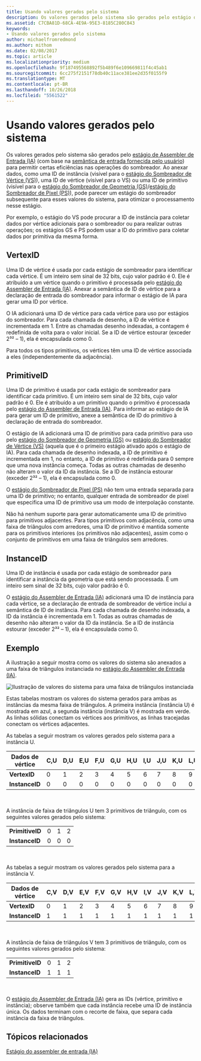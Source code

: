 ```yaml
---
title: Usando valores gerados pelo sistema
description: Os valores gerados pelo sistema são gerados pelo estágio de Assembler de Entrada (IA) (com base na semântica de entrada fornecida pelo usuário) para permitir certas eficiências nas operações do sombreador.
ms.assetid: C7CBA81D-68CA-4E9A-95E3-8185C280C843
keywords:
- Usando valores gerados pelo sistema
author: michaelfromredmond
ms.author: mithom
ms.date: 02/08/2017
ms.topic: article
ms.localizationpriority: medium
ms.openlocfilehash: 9f187495568892f5b489f6e109669811f4c45ab1
ms.sourcegitcommit: 6cc275f2151f78db40c11ace381ee2d35f0155f9
ms.translationtype: MT
ms.contentlocale: pt-BR
ms.lasthandoff: 10/26/2018
ms.locfileid: "5561522"
---
```

# <a name="span-iddirect3dconceptsusingsystem-generatedvaluesspanusing-system-generated-values"></a><span id="direct3dconcepts.using_system-generated_values"></span>Usando valores gerados pelo sistema


Os valores gerados pelo sistema são gerados pelo [estágio de Assembler de Entrada (IA)](input-assembler-stage--ia-.md) (com base na [semântica de entrada fornecida pelo usuário](https://msdn.microsoft.com/library/windows/desktop/bb509647)) para permitir certas eficiências nas operações do sombreador. Ao anexar dados, como uma ID de instância (visível para o [estágio do Sombreador de Vértice (VS)](vertex-shader-stage--vs-.md)), uma ID de vértice (visível para o VS) ou uma ID de primitivo (visível para o [estágio do Sombreador de Geometria (GS)](geometry-shader-stage--gs-.md)/[estágio do Sombreador de Pixel (PS)](pixel-shader-stage--ps-.md)), pode parecer um estágio do sombreador subsequente para esses valores do sistema, para otimizar o processamento nesse estágio.

Por exemplo, o estágio do VS pode procurar a ID de instância para coletar dados por vértice adicionais para o sombreador ou para realizar outras operações; os estágios GS e PS podem usar a ID do primitivo para coletar dados por primitiva da mesma forma.

## <a name="span-idvertexidspanspan-idvertexidspanspan-idvertexidspanvertexid"></a><span id="VertexID"></span><span id="vertexid"></span><span id="VERTEXID"></span>VertexID


Uma ID de vértice é usada por cada estágio de sombreador para identificar cada vértice. É um inteiro sem sinal de 32 bits, cujo valor padrão é 0. Ele é atribuído a um vértice quando o primitivo é processada pelo [estágio do Assembler de Entrada (IA)](input-assembler-stage--ia-.md). Anexar a semântica de ID de vértice para a declaração de entrada do sombreador para informar o estágio de IA para gerar uma ID por vértice.

O IA adicionará uma ID de vértice para cada vértice para uso por estágios do sombreador. Para cada chamada de desenho, a ID de vértice é incrementada em 1. Entre as chamadas desenho indexadas, a contagem é redefinida de volta para o valor inicial. Se a ID de vértice estourar (exceder 2³² – 1), ela é encapsulada como 0.

Para todos os tipos primitivos, os vértices têm uma ID de vértice associada a eles (independentemente da adjacência).

## <a name="span-idprimitiveidspanspan-idprimitiveidspanspan-idprimitiveidspanprimitiveid"></a><span id="PrimitiveID"></span><span id="primitiveid"></span><span id="PRIMITIVEID"></span>PrimitiveID


Uma ID de primitivo é usada por cada estágio de sombreador para identificar cada primitivo. É um inteiro sem sinal de 32 bits, cujo valor padrão é 0. Ele é atribuído a um primitivo quando o primitivo é processada pelo [estágio do Assembler de Entrada (IA)](input-assembler-stage--ia-.md). Para informar ao estágio de IA para gerar um ID de primitivo, anexe a semântica de ID do primitivo à declaração de entrada do sombreador.

O estágio de IA adicionará uma ID de primitivo para cada primitivo para uso pelo [estágio do Sombreador de Geometria (GS)](geometry-shader-stage--gs-.md) ou [estágio do Sombreador de Vértice (VS)](vertex-shader-stage--vs-.md) (aquela que é o primeiro estágio ativado após o estágio de IA). Para cada chamada de desenho indexada, a ID de primitivo é incrementada em 1, no entanto, a ID de primitivo é redefinida para 0 sempre que uma nova instância começa. Todas as outras chamadas de desenho não alteram o valor da ID da instância. Se a ID de instância estourar (exceder 2³² – 1), ela é encapsulada como 0.

O [estágio do Sombreador de Pixel (PS)](pixel-shader-stage--ps-.md) não tem uma entrada separada para uma ID de primitivo; no entanto, qualquer entrada de sombreador de pixel que especifica uma ID de primitivo usa um modo de interpolação constante.

Não há nenhum suporte para gerar automaticamente uma ID de primitivo para primitivos adjacentes. Para tipos primitivos com adjacência, como uma faixa de triângulos com arredores, uma ID de primitivo é mantida somente para os primitivos interiores (os primitivos não adjacentes), assim como o conjunto de primitivos em uma faixa de triângulos sem arredores.

## <a name="span-idinstanceidspanspan-idinstanceidspanspan-idinstanceidspaninstanceid"></a><span id="InstanceID"></span><span id="instanceid"></span><span id="INSTANCEID"></span>InstanceID


Uma ID de instância é usada por cada estágio de sombreador para identificar a instância da geometria que está sendo processada. É um inteiro sem sinal de 32 bits, cujo valor padrão é 0.

O [estágio do Assembler de Entrada (IA)](input-assembler-stage--ia-.md) adicionará uma ID de instância para cada vértice, se a declaração de entrada de sombreador de vértice inclui a semântica de ID de instância. Para cada chamada de desenho indexada, a ID da instância é incrementada em 1. Todas as outras chamadas de desenho não alteram o valor da ID da instância. Se a ID de instância estourar (exceder 2³² – 1), ela é encapsulada como 0.

## <a name="span-idexamplespanspan-idexamplespanspan-idexamplespanexample"></a><span id="Example"></span><span id="example"></span><span id="EXAMPLE"></span>Exemplo


A ilustração a seguir mostra como os valores do sistema são anexados a uma faixa de triângulos instanciada no [estágio do Assembler de Entrada (IA)](input-assembler-stage--ia-.md).

![Ilustração de valores do sistema para uma faixa de triângulos instanciada](images/d3d10-ia-example.png)

Estas tabelas mostram os valores do sistema gerados para ambas as instâncias da mesma faixa de triângulos. A primeira instância (instância U) é mostrada em azul, a segunda instância (instância V) é mostrada em verde. As linhas sólidas conectam os vértices aos primitivos, as linhas tracejadas conectam os vértices adjacentes.

As tabelas a seguir mostram os valores gerados pelo sistema para a instância U.

| Dados de vértice    | C,U | D,U | E,U | F,U | G,U | H,U | I,U | J,U | K,U | L,U |
|----------------|-----|-----|-----|-----|-----|-----|-----|-----|-----|-----|
| **VertexID**   | 0   | 1   | 2   | 3   | 4   | 5   | 6   | 7   | 8   | 9   |
| **InstanceID** | 0   | 0   | 0   | 0   | 0   | 0   | 0   | 0   | 0   | 0   |

 

A instância de faixa de triângulos U tem 3 primitivos de triângulo, com os seguintes valores gerados pelo sistema:

|                 |     |     |     |
|-----------------|-----|-----|-----|
| **PrimitiveID** | 0   | 1   | 2   |
| **InstanceID**  | 0   | 0   | 0   |

 

As tabelas a seguir mostram os valores gerados pelo sistema para a instância V.

| Dados de vértice    | C,V | D,V | E,V | F,V | G,V | H,V | I,V | J,V | K,V | L,V |
|----------------|-----|-----|-----|-----|-----|-----|-----|-----|-----|-----|
| **VertexID**   | 0   | 1   | 2   | 3   | 4   | 5   | 6   | 7   | 8   | 9   |
| **InstanceID** | 1   | 1   | 1   | 1   | 1   | 1   | 1   | 1   | 1   | 1   |

 

A instância de faixa de triângulos V tem 3 primitivos de triângulo, com os seguintes valores gerados pelo sistema:

|                 |     |     |     |
|-----------------|-----|-----|-----|
| **PrimitiveID** | 0   | 1   | 2   |
| **InstanceID**  | 1   | 1   | 1   |

 

O [estágio do Assembler de Entrada (IA)](input-assembler-stage--ia-.md) gera as IDs (vértice, primitivo e instância); observe também que cada instância recebe uma ID de instância única. Os dados terminam com o recorte de faixa, que separa cada instância da faixa de triângulos.

## <a name="span-idrelated-topicsspanrelated-topics"></a><span id="related-topics"></span>Tópicos relacionados


[Estágio do assembler de entrada (IA)](input-assembler-stage--ia-.md)

 

 




